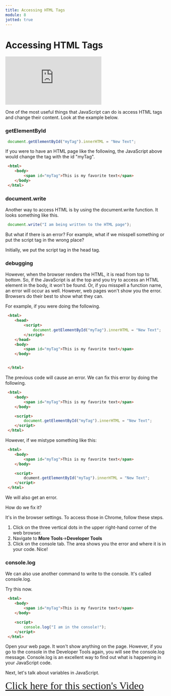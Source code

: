 ```yaml
---
title: Accessing HTML Tags
module: 8
jotted: true
---
```


# Accessing HTML Tags

<div class="embed-responsive embed-responsive-16by9"><iframe class="embed-responsive-item" src="https://www.youtube.com/embed/1aQplfKL2eI" frameborder="0" allowfullscreen></iframe></div>

One of the most useful things that JavaScript can do is access HTML tags and change their content. Look at the example below.

### getElementById

```js
 document.getElementById("myTag").innerHTML = "New Text";
```
If you were to have an HTML page like the following, the JavaScript above would change the tag with the id "myTag".

```html
 <html>
    <body>
        <span id="myTag">This is my favorite text</span>
    </body>
 </html>
```
### document.write

Another way to access HTML is by using the document.write function.  It looks something like this.

```js
 document.write("I am being written to the HTML page");
```

But what if there is an error? For example, what if we misspell something or put the script tag in the wrong place?

Initially, we put the script tag in the head tag.

### debugging

However, when the browser renders the HTML, it is read from top to bottom. So, if the JavaScript is at the top and you try to access an HTML element in the body, it won't be found.  Or, if you misspell a function name, an error will occur as well.  However, web pages won't show you the error. Browsers do their best to show what they can.  

For example, if you were doing the following.

```html
 <html>
    <head>
        <script>
            document.getElementById("myTag").innerHTML = "New Text";
        </script>
    </head>
    <body>
        <span id="myTag">This is my favorite text</span>
    </body>


 </html>
```

The previous code will cause an error. We can fix this error by doing the following.


```html
 <html>
    <body>
        <span id="myTag">This is my favorite text</span>
    </body>

    <script>
        document.getElementById("myTag").innerHTML = "New Text";
    </script>
 </html>
```

However, if we mistype something like this:

```html
 <html>
    <body>
        <span id="myTag">This is my favorite text</span>
    </body>

    <script>
        dcument.getElementById("myTag").innerHTML = "New Text";
    </script>
 </html>
```
We will also get an error.

How do we fix it?

It's in the browser settings. To access those in Chrome, follow these steps.

1. Click on the three vertical dots in the upper right-hand corner of the web browser.
2. Navigate to **More Tools**->**Developer Tools**
3. Click on the console tab. The area shows you the error and where it is in your code. Nice!

### console.log

We can also use another command to write to the console. It's called console.log.

Try this now.

```html
 <html>
    <body>
        <span id="myTag">This is my favorite text</span>
    </body>

    <script>
        console.log("I am in the console!");
    </script>
 </html>
```

Open your web page. It won't show anything on the page. However, if you go to the console in the Developer Tools again, you will see the console.log message. Console.log is an excellent way to find out what is happening in your JavaScript code.

Next, let's talk about variables in JavaScript.

<!-- video -->
<a href="https://umontana.zoom.us/recording/share/nLX4YN7iloCtutSQ-s9sNWpHoEogIDNuBiMzFjWX5r6wIumekTziMw" target="_new" style="font-family:Ariel; font-size:32px;">Click here for this section's Video</a>
